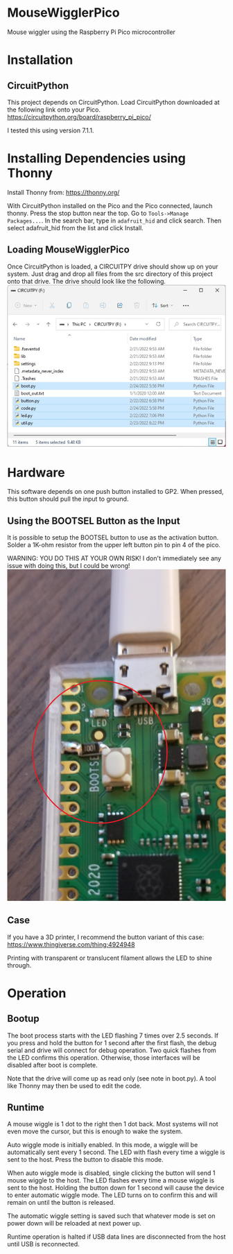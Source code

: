# MouseWigglerPico
Mouse wiggler using the Raspberry Pi Pico microcontroller

# Installation

## CircuitPython

This project depends on CircuitPython. Load CircuitPython downloaded at the following link onto your Pico.
https://circuitpython.org/board/raspberry_pi_pico/

I tested this using version 7.1.1.

# Installing Dependencies using Thonny

Install Thonny from: https://thonny.org/

With CircuitPython installed on the Pico and the Pico connected, launch thonny. Press the stop button near the top. Go
to `Tools->Manage Packages...`. In the search bar, type in `adafruit_hid` and click search. Then select adafruit_hid
from the list and click Install.

## Loading MouseWigglerPico

Once CircuitPython is loaded, a CIRCUITPY drive should show up on your system. Just drag and drop all files from
the src directory of this project onto that drive. The drive should look like the following.
![button](CIRCUITPYTHON_drive.jpg?raw=true)

# Hardware

This software depends on one push button installed to GP2. When pressed, this button should pull the input to ground.

## Using the BOOTSEL Button as the Input

It is possible to setup the BOOTSEL button to use as the activation button. Solder a 1K-ohm resistor from the upper
left button pin to pin 4 of the pico.

WARNING: YOU DO THIS AT YOUR OWN RISK! I don't immediately see any issue with doing this, but I could be wrong!
![button](button.jpg?raw=true)

## Case

If you have a 3D printer, I recommend the button variant of this case: https://www.thingiverse.com/thing:4924948

Printing with transparent or translucent filament allows the LED to shine through.

# Operation

## Bootup

The boot process starts with the LED flashing 7 times over 2.5 seconds. If you press and hold the button for 1 second
after the first flash, the debug serial and drive will connect for debug operation. Two quick flashes from the LED 
confirms this operation. Otherwise, those interfaces will be disabled after boot is complete.

Note that the drive will come up as read only (see note in boot.py). A tool like Thonny may then be used to edit the
code.

## Runtime

A mouse wiggle is 1 dot to the right then 1 dot back. Most systems will not even move the cursor, but this is enough to
wake the system.

Auto wiggle mode is initially enabled. In this mode, a wiggle will be automatically sent every 1 second. The LED with
flash every time a wiggle is sent to the host. Press the button to disable this mode.

When auto wiggle mode is disabled, single clicking the button will send 1 mouse wiggle to the host. The LED flashes
every time a mouse wiggle is sent to the host. Holding the button down for 1 second will cause the device to enter
automatic wiggle mode. The LED turns on to confirm this and will remain on until the button is released. 

The automatic wiggle setting is saved such that whatever mode is set on power down will be reloaded at next power up.

Runtime operation is halted if USB data lines are disconnected from the host until USB is reconnected.
